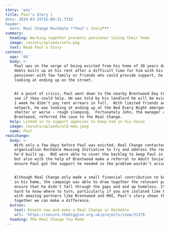 ```yaml
---
story: 'yes'
title: Paul's Story |
date: 2019-03-25T15:09:31.733Z
header:
  hero: Real Change Rochdale **Paul's Story***
summary:
  heading: Working together prevents pensioner losing their home
  image: /assets/uploads/sofa.png
  text: Read Paul's Story
content:
  age: '68'
  body: >-
    Paul was on the verge of being evicted from his home of 30 years due to
    debts built up on his rent after a difficult time for him with his health. A
    pensioner with few family or friends who could provide support, he was
    looking at ending up on the street.


    At a point of crisis, Paul went down to the nearby Brentwood Day Centre to
    see if they could help. He was told by his landlord he will be evicted if in
    1 week he didn’t pay rent arrears in full.  With limited friends and family
    network, he was looking at ending up at the Bed Every Night emergency night
    shelter or worse - rough sleeping.  Fortunately John, the manager at
    Brentwood, referred the case to the Real Change.
  help: Linked in to support agencies to keep him in his house
  image: /assets/uploads/old-man.jpeg
  name: Paul
realchange:
  body: >-
    With only a few days before Paul was evicted, Real Change contacted local
    organisation Rochdale Housing Initiative to try and address the rent arrears
    he'd built up.  RHI were able to cover the backlog to keep Paul in his home,
    but also with the help of Brentwood make a referral to Adult Social Care to
    ensure Paul got the support he needed so the problem wouldn't arise again. 


    Although Real Change only made a small financial contribution to keep Paul
    in his home, the campaign was able to draw together the relevant partners to
    ensure that he didn't fall through the gaps and end up homeless. It is often
    hard to know where to turn, particularly if you are isolated like Paul, but
    with amazing partners like Brentwood and RHI, Paul's story shows that
    together we can make a difference.
  button:
    text: Donate now and make a Real Change in Rochdale
    url: 'https://secure.thebiggive.org.uk/projects/view/31176'
  heading: The Real Change You Made
---
```



